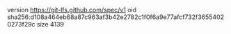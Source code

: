 version https://git-lfs.github.com/spec/v1
oid sha256:d108a464eb68a87c963af3b42e2782c1f0f6a9e77afcf732f36554020273f29c
size 4139
